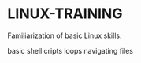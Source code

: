 # LINUX-TRAINING
Familiarization of basic Linux skills.

basic shell cripts
loops 
navigating files 
